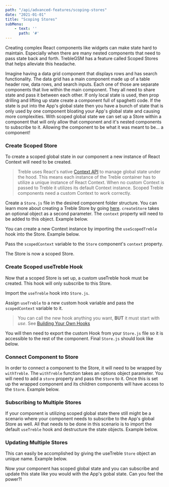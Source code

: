 ```yaml
---
path: "/api/advanced-features/scoping-stores"
date: "2021-01-01"
title: "Scoping Stores"
subMenu: 
    - text: ''
      path: '#'
---
```


Creating complex React components like widgets can make state hard to maintain.  Especially when there are many nested components that need to pass state back and forth. TrebleGSM has a feature called Scoped Stores that helps alleviate this headache.

Imagine having a data grid component that displays rows and has search functionality.  The data grid has a main component made up of a table header row, data rows, and search inputs.  Each one of those are separate components that live within the main component.  They all need to share state and pass it between each other.  If only local state is used, then prop drilling and lifting up state create a component full of spaghetti code.  If the state is put into the App's global state then you have a bunch of state that is only used by one component bloating your App's global state and causing more complexities. With scoped global state we can set up a Store within a component that will only allow that component and it's nested components to subscribe to it. Allowing the component to be what it was meant to be... a component!

### Create Scoped Store
To create a scoped global state in our component a new instance of React Context will need to be created.

>Treble uses React's native [Context API](https://reactjs.org/docs/context.html) to manage global state under the hood. This means each instance of the Treble container has to utilize a unique instance of React Context. When no custom Context is passed to Treble it utilizes its default Context instance.  Scoped Treble components need a custom Context to work correctly.

Create a `Store.js` file in the desired component folder structure. You can learn more about creating a Treble Store by going [here](/api/setup#treble-store). `createStore` takes an optional  object as a second parameter. The `context` property will need to be added to this object. Example below.

You can create a new Context instance by importing the `useScopedTreble` hook into the Store. Example below.

Pass the `scopedContext` variable to the `Store` component's `context` property.

The Store is now a scoped Store.

### Create Scoped useTreble Hook

Now that a scoped Store is set up, a custom useTreble hook must be created.  This hook will only subscribe to this Store.

Import the `useTreble` hook into `Store.js`.


Assign `useTreble` to a new custom hook variable and pass the `scopedContext` variable to it.

>You can call the new hook anything you want, **BUT** it must start with *use*. See [Building Your Own Hooks](https://reactjs.org/docs/hooks-custom.html)

You will then need to export the custom Hook from your `Store.js` file so it is accessible to the rest of the component. Final `Store.js` should look like below.

### Connect Component to Store
In order to connect a component to the Store, it will need to be wrapped by `withTreble`.  The `withTreble` function takes an options object parameter.  You will need to add a `store` property and pass the `Store` to it. Once this is set up the wrapped component and its children components will have access to the `Store`. Example below.

### Subscribing to Multiple Stores
If your component is utilizing scoped global state there still might be a scenario where your component needs to subscribe to the App's global Store as well. All that needs to be done in this scenario is to import the default `useTreble` hook and destructure the state objects. Example below.

### Updating Multiple Stores
This can easily be accomplished by giving the useTreble `Store` object an unique name. Example below.

Now your component has scoped global state and you can subscribe and update this state like you would with the App's gobal state.  Can you feel the power?!
